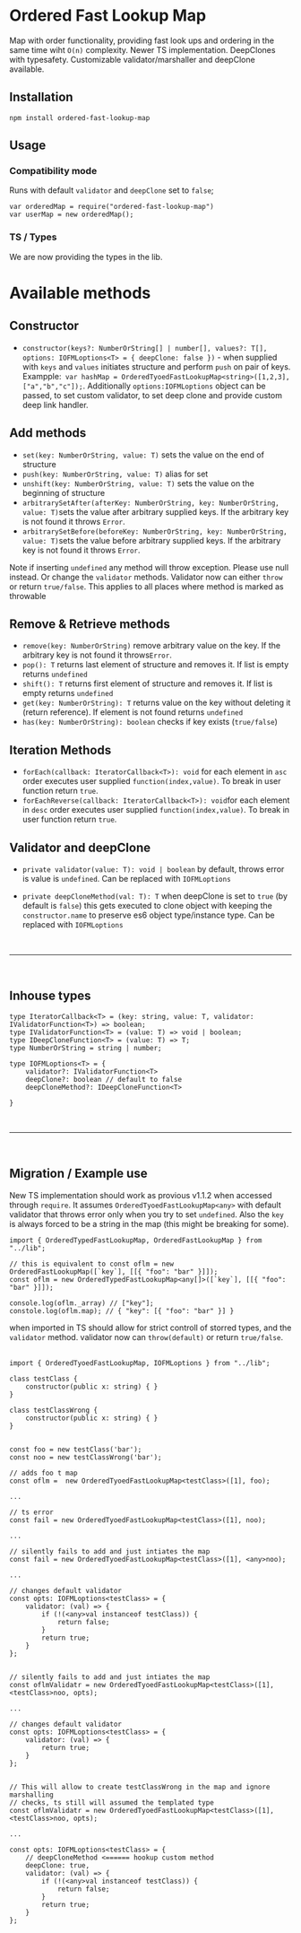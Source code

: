 # Ordered Fast Lookup Map

Map with order functionality, providing fast look ups and ordering in the same time wiht `O(n)` complexity. Newer TS implementation. DeepClones with typesafety. Customizable validator/marshaller and deepClone available.

## Installation

`npm install ordered-fast-lookup-map`

## Usage

### Compatibility mode

Runs with default `validator` and `deepClone` set to `false`;

```
var orderedMap = require("ordered-fast-lookup-map")
var userMap = new orderedMap();
```

### TS / Types

We are now providing the types in the lib.

# Available methods

## Constructor

- `constructor(keys?: NumberOrString[] | number[], values?: T[], options: IOFMLoptions<T> = { deepClone: false })` - when supplied with `keys` and `values` initiates
  structure and perform `push` on pair of keys. Exampple:` var hashMap = OrderedTyoedFastLookupMap<string>([1,2,3],["a","b","c"]);`. Additionally `options:IOFMLoptions` object can be passed, to set custom validator, to set deep clone and provide custom deep link handler.

## Add methods

- `set(key: NumberOrString, value: T)` sets the value on the end of structure
- `push(key: NumberOrString, value: T)` alias for set
- `unshift(key: NumberOrString, value: T)` sets the value on the beginning of structure
- `arbitrarySetAfter(afterKey: NumberOrString, key: NumberOrString, value: T)`sets the value after arbitrary supplied keys. If the arbitrary key is
  not found it throws `Error`.
- `arbitrarySetBefore(beforeKey: NumberOrString, key: NumberOrString, value: T)`sets the value before arbitrary supplied keys. If the arbitrary key is
  not found it throws `Error`.

Note if inserting `undefined` any method will throw exception. Please use null instead. Or change the `validator` methods. Validator now can either `throw` or return `true/false`. This applies to all places where method is marked as throwable

## Remove & Retrieve methods

- `remove(key: NumberOrString)` remove arbitrary value on the key. If the arbitrary key is not found it throws`Error`.
- `pop(): T` returns last element of structure and removes it. If list is empty returns `undefined`
- `shift(): T` returns first element of structure and removes it. If list is empty returns `undefined`
- `get(key: NumberOrString): T` returns value on the key without deleting it (return reference). If element is not found returns `undefined`
- `has(key: NumberOrString): boolean` checks if key exists (`true/false`)

## Iteration Methods

- `forEach(callback: IteratorCallback<T>): void` for each element in `asc` order executes user supplied `function(index,value)`.
  To break in user function return `true`.
- `forEachReverse(callback: IteratorCallback<T>): void`for each element in `desc` order executes user supplied `function(index,value)`.
  To break in user function return `true`.

## Validator and deepClone

- `private validator(value: T): void | boolean` by default, throws error is value is `undefined`. Can be replaced with `IOFMLoptions`

- `private deepCloneMethod(val: T): T` when deepClone is set to `true` (by default is `false`) this gets executed to clone object with keeping the `constructor.name` to preserve es6 object type/instance type. Can be replaced with `IOFMLoptions`

<br><hr/><br>

## Inhouse types

```
type IteratorCallback<T> = (key: string, value: T, validator: IValidatorFunction<T>) => boolean;
type IValidatorFunction<T> = (value: T) => void | boolean;
type IDeepCloneFunction<T> = (value: T) => T;
type NumberOrString = string | number;

type IOFMLoptions<T> = {
    validator?: IValidatorFunction<T>
    deepClone?: boolean // default to false
    deepCloneMethod?: IDeepCloneFunction<T>

}
```

<br><hr/><br>

## Migration / Example use

New TS implementation should work as provious v1.1.2 when accessed through `require`. It assumes `OrderedTyoedFastLookupMap<any>` with default validator that throws error only when you try to set `undefined`. Also the `key` is always forced to be a string in the map (this might be breaking for some).

```
import { OrderedTypedFastLookupMap, OrderedFastLookupMap } from "../lib";

// this is equivalent to const oflm = new OrderedFastLookupMap([`key`], [[{ "foo": "bar" }]]);
const oflm = new OrderedTypedFastLookupMap<any[]>([`key`], [[{ "foo": "bar" }]]);

console.log(oflm._array) // ["key"];
constole.log(oflm.map); // { "key": [{ "foo": "bar" }] }
```

when imported in TS should allow for strict controll of storred types, and the `validator` method. validator now can `throw(default)` or return `true/false`.
<br><br>

```
import { OrderedTyoedFastLookupMap, IOFMLoptions } from "../lib";

class testClass {
    constructor(public x: string) { }
}

class testClassWrong {
    constructor(public x: string) { }
}


const foo = new testClass('bar');
const noo = new testClassWrong('bar');

// adds foo t map
const oflm =  new OrderedTyoedFastLookupMap<testClass>([1], foo);

...

// ts error
const fail = new OrderedTyoedFastLookupMap<testClass>([1], noo);

...

// silently fails to add and just intiates the map
const fail = new OrderedTyoedFastLookupMap<testClass>([1], <any>noo);

...

// changes default validator
const opts: IOFMLoptions<testClass> = {
    validator: (val) => {
        if (!(<any>val instanceof testClass)) {
            return false;
        }
        return true;
    }
};


// silently fails to add and just intiates the map
const oflmValidatr = new OrderedTyoedFastLookupMap<testClass>([1], <testClass>noo, opts);

...

// changes default validator
const opts: IOFMLoptions<testClass> = {
    validator: (val) => {
        return true;
    }
};


// This will allow to create testClassWrong in the map and ignore marshalling
// checks, ts still will assumed the templated type
const oflmValidatr = new OrderedTyoedFastLookupMap<testClass>([1], <testClass>noo, opts);

...

const opts: IOFMLoptions<testClass> = {
    // deepCloneMethod <====== hookup custom method
    deepClone: true,
    validator: (val) => {
        if (!(<any>val instanceof testClass)) {
            return false;
        }
        return true;
    }
};

```
